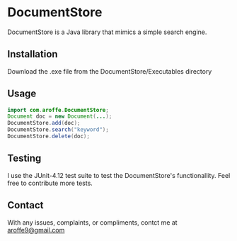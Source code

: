 # DocumentStore

DocumentStore is a Java library that mimics a simple search engine.

## Installation

Download the .exe file from the DocumentStore/Executables directory

## Usage

```java
import com.aroffe.DocumentStore;
Document doc = new Document(...);
DocumentStore.add(doc);
DocumentStore.search("keyword");
DocumentStore.delete(doc);
```

## Testing

I use the JUnit-4.12 test suite to test the DocumentStore's functionallity. Feel free to contribute more tests.

## Contact

With any issues, complaints, or compliments, contct me at aroffe9@gmail.com

